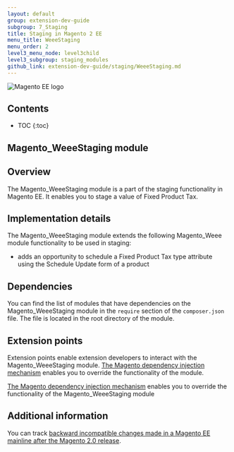 ```yaml
---
layout: default
group: extension-dev-guide
subgroup: 7_Staging
title: Staging in Magento 2 EE
menu_title: WeeeStaging
menu_order: 2
level3_menu_node: level3child
level3_subgroup: staging_modules
github_link: extension-dev-guide/staging/WeeeStaging.md
---
```


![Magento EE logo]({{site.baseurl}}common/images/ee-only_large.png)

<h2>Contents</h2>

* TOC
{:toc}

## Magento_WeeeStaging module

## Overview

The Magento_WeeeStaging module is a part of the staging functionality in Magento EE. It enables you to stage a value of Fixed Product Tax.

## Implementation details

The Magento_WeeeStaging module extends the following Magento_Weee module functionality to be used in staging:

- adds an opportunity to schedule a Fixed Product Tax type attribute using the Schedule Update form of a product

## Dependencies

You can find the list of modules that have dependencies on the Magento_WeeeStaging module in the `require` section of the `composer.json` file. The file is located in the root directory of the module.

## Extension points

Extension points enable extension developers to interact with the Magento_WeeeStaging module. [The Magento dependency injection mechanism](http://devdocs.magento.com/guides/v2.1/extension-dev-guide/depend-inj.html) enables you to override the functionality of the module.

[The Magento dependency injection mechanism](http://devdocs.magento.com/guides/v2.1/extension-dev-guide/depend-inj.html) enables you to override the functionality of the Magento_WeeeStaging module

## Additional information

You can track [backward incompatible changes made in a Magento EE mainline after the Magento 2.0 release](http://devdocs.magento.com/guides/v2.0/release-notes/changes/ee_changes.html).